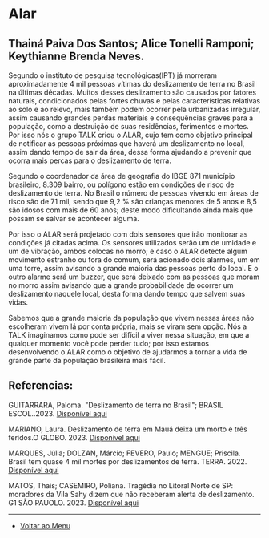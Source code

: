 # Alar

Thainá Paiva Dos Santos; Alice Tonelli Ramponi; Keythianne Brenda Neves.
----

Segundo o instituto de pesquisa tecnológicas(IPT) já morreram aproximadamente 4 mil pessoas vítimas do deslizamento de terra no Brasil na últimas décadas. Muitos desses deslizamento são causados por fatores naturais, condicionados pelas fortes chuvas e pelas características relativas ao solo e ao relevo, mais também podem ocorrer pela urbanizadas irregular, assim causando grandes perdas materiais e consequências graves para a população, como a destruição de suas residências, ferimentos e mortes. Por isso nós o grupo TALK criou o ALAR, cujo tem como objetivo principal de notificar as pessoas próximas que haverá um deslizamento no local, assim dando tempo de sair da área, dessa forma  ajudando a prevenir que ocorra mais percas para o deslizamento de terra.

Segundo o coordenador da área de geografia do IBGE 871 município brasileiro, 8.309 bairro, ou polígono  estão em condições de risco  de deslizamento de terra. No Brasil o número de pessoas vivendo em áreas de risco são de 71 mil, sendo que  9,2 %  são crianças menores de 5 anos e 8,5 são idosos com mais de 60 anos; deste modo dificultando ainda mais  que possam se salvar se acontecer alguma.

Por isso o  ALAR será projetado com  dois sensores que irão monitorar as condições já citadas acima. Os  sensores utilizados serão um de umidade e um de vibração, ambos colocas no morro; e caso o ALAR  detecte algum movimento estranho ou fora do comum, será acionado dois alarmes, um em uma torre, assim avisando a grande maioria das pessoas perto do local. E o outro alarme será um buzzer, que será deixado com as pessoas que moram no morro assim avisando que a grande probabilidade de ocorrer um deslizamento naquele local, desta forma dando tempo que salvem suas vidas.

 Sabemos que a grande maioria da população que vivem nessas áreas não escolheram vivem lá por conta própria, mais se viram sem opção. Nós a TALK imaginamos como pode ser difícil a viver nessa situação, em que a qualquer momento você pode perder tudo; por isso estamos desenvolvendo o ALAR como o objetivo de ajudarmos a tornar a vida de grande parte da população brasileira mais fácil.

 ## Referencias:

 GUITARRARA, Paloma. "Deslizamento de terra no Brasil"; BRASIL ESCOL..2023.
[Disponível aqui]( https://brasilescola.uol.com.br/geografia/enchentes-deslizamentos-terra-no-brasil-principais-causas.htm)

MARIANO, Laura. Deslizamento de terra em Mauá deixa um morto e três feridos.O GLOBO. 2023.
[Disponível aqui](https://oglobo.globo.com/brasil/noticia/2023/02/deslizamento-de-terra-em-maua-deixa-um-morto-e-tres-feridos.ghtml)

MARQUES, Júlia; DOLZAN, Márcio; FEVERO, Paulo; MENGUE; Priscila. Brasil tem quase 4 mil mortes por deslizamentos de terra. TERRA. 2022.
[Disponível aqui](https://www.terra.com.br/noticias/brasil/cidades/brasil-tem-quase-4-mil-mortes-por-deslizamentos-de-terra,43b8e0c71f1d32c1a69b88fbcc4b0ede40xtezym.html)

MATOS, Thais; CASEMIRO, Poliana. Tragédia no Litoral Norte de SP: moradores da Vila Sahy dizem que não receberam alerta de deslizamento. G1 SÃO PAUOLO. 2023. 
[Disponível  aqui](https://g1.globo.com/sp/sao-paulo/noticia/2023/02/22/moradores-da-vila-sahy-dizem-que-nao-receberam-alerta-de-deslizamento.ghtml)



---
+ [Voltar ao Menu](https://github.com/Neveskb/Sistema_ALAR)


